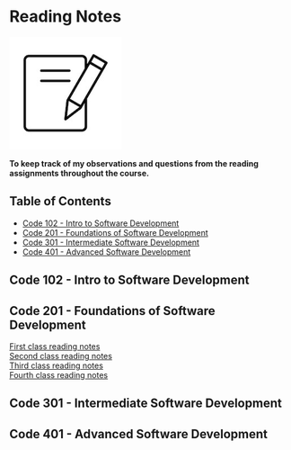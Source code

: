 <!-- omit in toc -->
# Reading Notes
![Reading notes](images/vector-notes-icon.jpg)

**To keep track of my observations and questions from the reading assignments throughout the course.**

<!-- omit in toc -->
## Table of Contents

- [Code 102 - Intro to Software Development](#code-102---intro-to-software-development)
- [Code 201 - Foundations of Software Development](#code-201---foundations-of-software-development)
- [Code 301 - Intermediate Software Development](#code-301---intermediate-software-development)
- [Code 401 - Advanced Software Development](#code-401---advanced-software-development)

## Code 102 - Intro to Software Development

## Code 201 - Foundations of Software Development
[First class reading notes](https://github.com/SamaadTurner/SamaadTurner.github.io/blob/main/classs-01.md)  
[Second class reading notes](https://github.com/SamaadTurner/SamaadTurner.github.io/blob/main/class-02.md)  
[Third class reading notes](https://github.com/SamaadTurner/SamaadTurner.github.io/blob/main/class-03.md)  
[Fourth class reading notes](https://github.com/SamaadTurner/SamaadTurner.github.io/blob/main/class-04.md)  
## Code 301 - Intermediate Software Development

## Code 401 - Advanced Software Development
